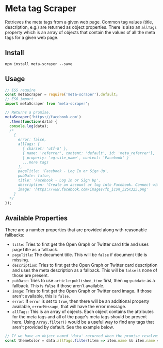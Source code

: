 # Meta tag Scraper
Retrieves the meta tags from a given web page. Common tag values (title, description, e.g.) are returned as object properties. There is also an `allTags` property which is an array of objects that contain the values of all the meta tags for a given web page.

## Install
```shell
npm install meta-scraper --save
```

## Usage
```javascript
// ES5 require
const metaScraper = require('meta-scraper').default;
// ES6 import
import metaScraper from 'meta-scraper';

// Returns a promise. 
metaScraper('https://facebook.com')
  .then(function(data) {
  console.log(data);
  /*
    { 
      error: false,
      allTags: [ 
        { charset: 'utf-8' },
        { name: 'referrer', content: 'default', id: 'meta_referrer'},
        { property: 'og:site_name', content: 'Facebook' }
        ...more tags
      ],
      pageTitle: 'Facebook - Log In or Sign Up',
      pubDate: false,
      title: 'Facebook - Log In or Sign Up',
      description: 'Create an account or log into Facebook. Connect with friends, family and other people you know. Share photos and videos, send messages and get updates.',
      image: 'https://www.facebook.com/images/fb_icon_325x325.png'
    }
  */
});
```
## Available Properties
There are a number properties that are provided along with reasonable fallbacks:

- `title`: Tries to first get the Open Graph or Twitter card title and uses pageTitle as a fallback.
- `pageTitle`: The document title. This will be `false` if document title is missing.
- `description`: Tries to first get the Open Graph or Twitter card description and uses the meta description as a fallback. This will be `false` is none of those are present.
- `pubDate`: Tries to use `article:published_time` first, then `og:pubdate` as a fallback. This is `false` if those aren't available.
- `image`:  Tries to first get the Open Graph or Twitter card image. If those aren't available, this is `false`.
- `error`: If `error` is set to `true`, then there will be an additional property available, `errorMessage`, that will have the error message.
- `allTags`: This is an array of objects. Each object contains the attributes for the meta tags and all of the page's meta tags should be present here.  Using `Array.filter()` would be a useful way to find any tags that aren't provided by default. See the example below.

```javascript
// If we have an object named 'data' returned when the promise resolves, we can get theme color:
const themeColor = data.allTags.filter(item => item.name && item.name === 'theme-color')[0].content;
```
